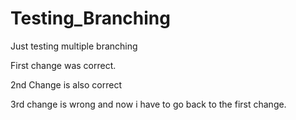 # Testing_Branching
Just testing multiple branching

First change was correct.

2nd Change is also correct

3rd change is wrong and now i have to go back to the first change.
